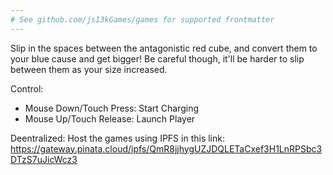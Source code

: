 ```yaml
---
# See github.com/js13kGames/games for supported frontmatter
---
```

Slip in the spaces between the antagonistic red cube, and convert them to your blue cause and get bigger! Be careful though, it'll be harder to slip between them as your size increased.

Control:
- Mouse Down/Touch Press: Start Charging
- Mouse Up/Touch Release: Launch Player

Deentralized: 
Host the games using IPFS in this link:
https://gateway.pinata.cloud/ipfs/QmR8jjhygUZJDQLETaCxef3H1LnRPSbc3DTzS7uJicWcz3